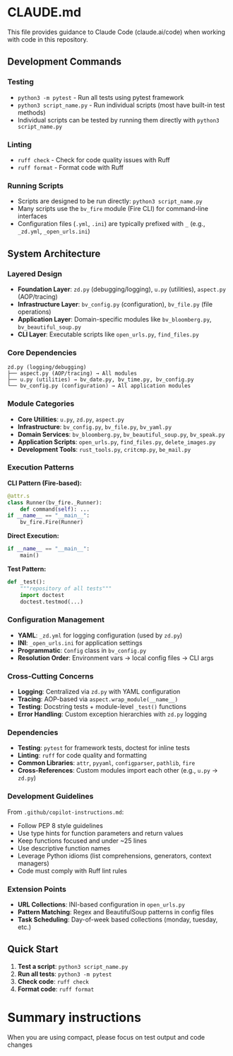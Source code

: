 # CLAUDE.md

This file provides guidance to Claude Code (claude.ai/code) when working with code in this repository.

## Development Commands

### Testing
- `python3 -m pytest` - Run all tests using pytest framework
- `python3 script_name.py` - Run individual scripts (most have built-in test methods)
- Individual scripts can be tested by running them directly with `python3 script_name.py`

### Linting
- `ruff check` - Check for code quality issues with Ruff
- `ruff format` - Format code with Ruff

### Running Scripts
- Scripts are designed to be run directly: `python3 script_name.py`
- Many scripts use the `bv_fire` module (Fire CLI) for command-line interfaces
- Configuration files (`.yml`, `.ini`) are typically prefixed with `_` (e.g., `_zd.yml`, `_open_urls.ini`)

## System Architecture

### Layered Design
- **Foundation Layer**: `zd.py` (debugging/logging), `u.py` (utilities), `aspect.py` (AOP/tracing)
- **Infrastructure Layer**: `bv_config.py` (configuration), `bv_file.py` (file operations)
- **Application Layer**: Domain-specific modules like `bv_bloomberg.py`, `bv_beautiful_soup.py`
- **CLI Layer**: Executable scripts like `open_urls.py`, `find_files.py`

### Core Dependencies
```
zd.py (logging/debugging)
├── aspect.py (AOP/tracing) → All modules
├── u.py (utilities) → bv_date.py, bv_time.py, bv_config.py
└── bv_config.py (configuration) → All application modules
```

### Module Categories
- **Core Utilities**: `u.py`, `zd.py`, `aspect.py`
- **Infrastructure**: `bv_config.py`, `bv_file.py`, `bv_yaml.py`
- **Domain Services**: `bv_bloomberg.py`, `bv_beautiful_soup.py`, `bv_speak.py`
- **Application Scripts**: `open_urls.py`, `find_files.py`, `delete_images.py`
- **Development Tools**: `rust_tools.py`, `critcmp.py`, `be_mail.py`

### Execution Patterns

**CLI Pattern (Fire-based):**
```python
@attr.s
class Runner(bv_fire._Runner):
    def command(self): ...
if __name__ == "__main__":
    bv_fire.Fire(Runner)
```

**Direct Execution:**
```python
if __name__ == "__main__":
    main()
```

**Test Pattern:**
```python
def _test():
    """repository of all tests"""
    import doctest
    doctest.testmod(...)
```

### Configuration Management
- **YAML**: `_zd.yml` for logging configuration (used by `zd.py`)
- **INI**: `_open_urls.ini` for application settings
- **Programmatic**: `Config` class in `bv_config.py`
- **Resolution Order**: Environment vars → local config files → CLI args

### Cross-Cutting Concerns
- **Logging**: Centralized via `zd.py` with YAML configuration
- **Tracing**: AOP-based via `aspect.wrap_module(__name__)`
- **Testing**: Docstring tests + module-level `_test()` functions
- **Error Handling**: Custom exception hierarchies with `zd.py` logging

### Dependencies
- **Testing**: `pytest` for framework tests, doctest for inline tests
- **Linting**: `ruff` for code quality and formatting
- **Common Libraries**: `attr`, `pyyaml`, `configparser`, `pathlib`, `fire`
- **Cross-References**: Custom modules import each other (e.g., `u.py` → `zd.py`)

### Development Guidelines
From `.github/copilot-instructions.md`:
- Follow PEP 8 style guidelines
- Use type hints for function parameters and return values
- Keep functions focused and under ~25 lines
- Use descriptive function names
- Leverage Python idioms (list comprehensions, generators, context managers)
- Code must comply with Ruff lint rules

### Extension Points
- **URL Collections**: INI-based configuration in `open_urls.py`
- **Pattern Matching**: Regex and BeautifulSoup patterns in config files
- **Task Scheduling**: Day-of-week based collections (monday, tuesday, etc.)

## Quick Start
1. **Test a script**: `python3 script_name.py`
2. **Run all tests**: `python3 -m pytest`
3. **Check code**: `ruff check`
4. **Format code**: `ruff format`

# Summary instructions
When you are using compact, please focus on test output and code changes 

